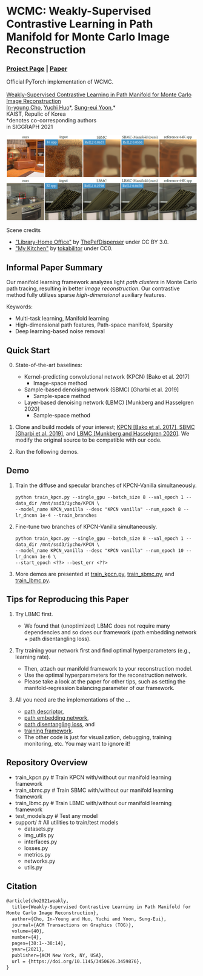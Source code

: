 # WCMC: Weakly-Supervised Contrastive Learning in Path Manifold for Monte Carlo Image Reconstruction
### [Project Page](https://bit.ly/3uHRUPG) | [Paper](https://sgvr.kaist.ac.kr/wp-content/uploads/2021/05/main.pdf)
Official PyTorch implementation of WCMC.<br><br>
[Weakly-Supervised Contrastive Learning in Path Manifold for Monte Carlo Image Reconstruction](https://bit.ly/3uHRUPG)  
 [In-young Cho](https://bit.ly/3hma5qh),
 [Yuchi Huo](https://sgvr.kaist.ac.kr/~ychuo/)\*,
 [Sung-eui Yoon](https://sgvr.kaist.ac.kr/~sungeui/),\* <br>
 KAIST, Repulic of Korea  
  \*denotes co-corresponding authors  
in SIGGRAPH 2021

![teaser_image](assets/result1.png)
![teaser_image](assets/result2.PNG)

Scene credits
- ["Library-Home Office"](https://www.blendswap.com/blend/19984) by [ThePefDispenser](https://blendswap.com/profile/663773) under CC BY 3.0.
- ["My Kitchen"](https://www.blendswap.com/blend/9528) by [tokabilitor](https://www.blendswap.com/profile/41638) under CC0.

## Informal Paper Summary

Our manifold learning framework analyzes light *path clusters* in Monte Carlo path tracing, resulting in better *image reconstruction*. Our contrastive method fully utilizes sparse *high-dimensional* auxiliary features.

Keywords:
- Multi-task learning, Manifold learning
- High-dimensional path features, Path-space manifold, Sparsity
- Deep learning-based noise removal

## Quick Start
0. State-of-the-art baselines: 
    - Kernel-predicting convolutional network (KPCN) [Bako et al. 2017]
        - Image-space method
    - Sample-based denoising network (SBMC) [Gharbi et al. 2019]
        - Sample-space method
    - Layer-based denoising network (LBMC) [Munkberg and Hasselgren 2020]
        - Sample-space method

1. Clone and build models of your interest; [KPCN [Bako et al. 2017], SBMC [Gharbi et al. 2019]](https://github.com/Mephisto405/SBMC-Manifold), and [LBMC [Munkberg and Hasselgren 2020]](https://github.com/Mephisto405/layerdenoise). We modify the original source to be compatible with our code.

2. Run the following demos.

## Demo

1. Train the diffuse and specular branches of KPCN-Vanilla simultaneously.

    ```
    python train_kpcn.py --single_gpu --batch_size 8 --val_epoch 1 --data_dir /mnt/ssd3/iycho/KPCN \
	--model_name KPCN_vanilla --desc "KPCN vanilla" --num_epoch 8 --lr_dncnn 1e-4 --train_branches
    ```

2. Fine-tune two branches of KPCN-Vanilla simultaneously.

    ```
    python train_kpcn.py --single_gpu --batch_size 8 --val_epoch 1 --data_dir /mnt/ssd3/iycho/KPCN \
	--model_name KPCN_vanilla --desc "KPCN vanilla" --num_epoch 10 --lr_dncnn 1e-6 \
	--start_epoch <??> --best_err <??>
    ```

3. More demos are presented at [train_kpcn.py](train_kpcn.py), [train_sbmc.py](train_sbmc.py), and [train_lbmc.py](train_lbmc.py).

## Tips for Reproducing this Paper

1. Try LBMC first.
    - We found that (unoptimized) LBMC does not require many dependencies and so does our framework (path embedding network + path disentangling loss).

2. Try training your network first and find optimal hyperparameters (e.g., learning rate). 
    - Then, attach our manifold framework to your reconstruction model. 
    - Use the optimal hyperparameters for the reconstruction network. 
    - Please take a look at the paper for other tips, such as setting the manifold-regression balancing parameter of our framework.

3. All you need are the implementations of the ...
    - [path descriptor](support/datasets.py),
    - [path embedding network](support/networks.py),
    - [path disentangling loss](support/losses.py), and
    - [training framework](support/interfaces.py).
    - The other code is just for visualization, debugging, training monitoring, etc. You may want to ignore it!

## Repository Overview

- train_kpcn.py         # Train KPCN with/without our manifold learning framework
- train_sbmc.py         # Train SBMC with/without our manifold learning framework
- train_lbmc.py         # Train LBMC with/without our manifold learning framework
- test_models.py        # Test any model
- support/              # All utilities to train/test models
	- datasets.py
	- img_utils.py
	- interfaces.py
	- losses.py
	- metrics.py
	- networks.py
	- utils.py

## Citation

```
@article{cho2021weakly,
  title={Weakly-Supervised Contrastive Learning in Path Manifold for Monte Carlo Image Reconstruction},
  author={Cho, In-Young and Huo, Yuchi and Yoon, Sung-Eui},
  journal={ACM Transactions on Graphics (TOG)},
  volume={40},
  number={4},
  pages={38:1--38:14},
  year={2021},
  publisher={ACM New York, NY, USA},
  url = {https://doi.org/10.1145/3450626.3459876},
}
```
